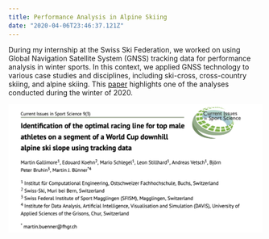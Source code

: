 ```yaml
---
title: Performance Analysis in Alpine Skiing  
date: "2020-04-06T23:46:37.121Z"  
---
```


During my internship at the Swiss Ski Federation, we worked on using Global Navigation Satellite System (GNSS) tracking data for performance analysis in winter sports. 
In this context, we applied GNSS technology to various case studies and disciplines, including ski-cross, cross-country skiing, and alpine skiing. This [paper](https://www.semanticscholar.org/paper/Identification-of-the-optimal-racing-line-for-top-a-Gallimore-Koehn/b513b7de53b82d7430b6324abf50bd5a1ba402a7) highlights one of the analyses conducted during the winter of 2020.

![Alt text](img_01.png)
